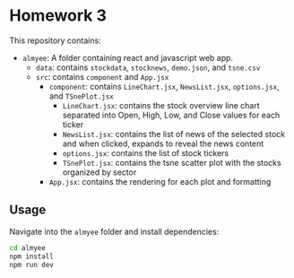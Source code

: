 # Homework 3 

This repository contains:

- `almyee`: A folder containing react and javascript web app.
    - `data`: contains `stockdata`, `stocknews`, `demo.json`, and `tsne.csv`
    - `src`: contains `component` and `App.jsx`
        - `component`: contains `LineChart.jsx`, `NewsList.jsx`, `options.jsx`, and `TSnePlot.jsx`
            - `LineChart.jsx`: contains the stock overview line chart separated into Open, High, Low, and Close values for each ticker
            - `NewsList.jsx`: contains the list of news of the selected stock and when clicked, expands to reveal the news content
            - `options.jsx`: contains the list of stock tickers 
            - `TSnePlot.jsx`: contains the tsne scatter plot with the stocks organized by sector 
        - `App.jsx`: contains the rendering for each plot and formatting

## Usage

Navigate into the `almyee` folder and install dependencies:

```bash
cd almyee
npm install
npm run dev
```
